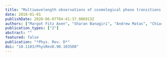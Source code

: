 ```yaml
---
title: "Multiwavelength observations of cosmological phase transitions using LISA and Cosmic Explorer"
date: 2018-01-01
publishDate: 2020-06-07T04:41:37.986913Z
authors: ["Margot Fitz Axen", "Sharan Banagiri", "Andrew Matas", "Chiara Caprini", "Vuk Mandic"]
publication_types: ["2"]
abstract: ""
featured: false
publication: "*Phys. Rev. D*"
doi: "10.1103/PhysRevD.98.103508"
---
```


